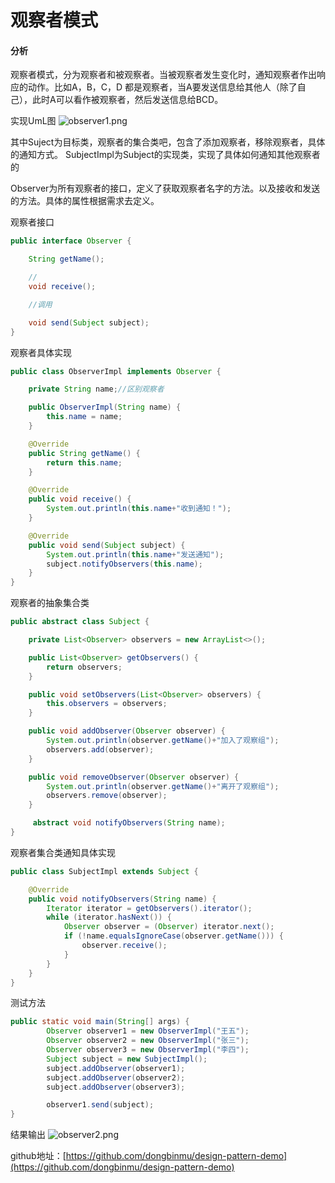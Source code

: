 # 观察者模式

#### 分析
观察者模式，分为观察者和被观察者。当被观察者发生变化时，通知观察者作出响应的动作。比如A，B，C，D 都是观察者，当A要发送信息给其他人（除了自己），此时A可以看作被观察者，然后发送信息给BCD。

实现UmL图
![observer1.png](quiver-image-url/95E83B3CB9F716D2ACF80689C8DFE956.png)

其中Suject为目标类，观察者的集合类吧，包含了添加观察者，移除观察者，具体的通知方式。
SubjectImpl为Subject的实现类，实现了具体如何通知其他观察者的

Observer为所有观察者的接口，定义了获取观察者名字的方法。以及接收和发送的方法。具体的属性根据需求去定义。


观察者接口
```java 
public interface Observer {

    String getName();

    //
    void receive();

    //调用

    void send(Subject subject);
}
```

观察者具体实现

```java
public class ObserverImpl implements Observer {

    private String name;//区别观察者

    public ObserverImpl(String name) {
        this.name = name;
    }

    @Override
    public String getName() {
        return this.name;
    }

    @Override
    public void receive() {
        System.out.println(this.name+"收到通知！");
    }

    @Override
    public void send(Subject subject) {
        System.out.println(this.name+"发送通知");
        subject.notifyObservers(this.name);
    }
}
```

观察者的抽象集合类

```java
public abstract class Subject {

    private List<Observer> observers = new ArrayList<>();

    public List<Observer> getObservers() {
        return observers;
    }

    public void setObservers(List<Observer> observers) {
        this.observers = observers;
    }

    public void addObserver(Observer observer) {
        System.out.println(observer.getName()+"加入了观察组");
        observers.add(observer);
    }

    public void removeObserver(Observer observer) {
        System.out.println(observer.getName()+"离开了观察组");
        observers.remove(observer);
    }

     abstract void notifyObservers(String name);
}
```

观察者集合类通知具体实现

```java
public class SubjectImpl extends Subject {

    @Override
    public void notifyObservers(String name) {
        Iterator iterator = getObservers().iterator();
        while (iterator.hasNext()) {
            Observer observer = (Observer) iterator.next();
            if (!name.equalsIgnoreCase(observer.getName())) {
                observer.receive();
            }
        }
    }
}

```

测试方法

```java
public static void main(String[] args) {
        Observer observer1 = new ObserverImpl("王五");
        Observer observer2 = new ObserverImpl("张三");
        Observer observer3 = new ObserverImpl("李四");
        Subject subject = new SubjectImpl();
        subject.addObserver(observer1);
        subject.addObserver(observer2);
        subject.addObserver(observer3);

        observer1.send(subject);
}
```

结果输出
![observer2.png](quiver-image-url/269664B3EE6DAE03545405962466B51F.png)

github地址：[https://github.com/dongbinmu/design-pattern-demo](https://github.com/dongbinmu/design-pattern-demo)